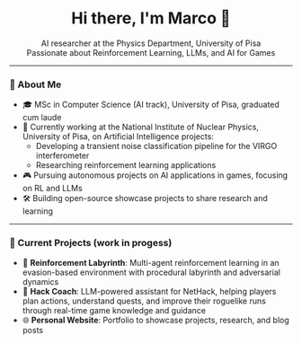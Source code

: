 <h1 align="center">Hi there, I'm Marco 👋</h1>

<p align="center">
AI researcher at the Physics Department, University of Pisa <br>
Passionate about Reinforcement Learning, LLMs, and AI for Games
</p>

---

### 🌟 About Me

- 🎓 MSc in Computer Science (AI track), University of Pisa, graduated cum laude  
- 🔬 Currently working at the National Institute of Nuclear Physics, University of Pisa, on Artificial Intelligence projects:
    - Developing a transient noise classification pipeline for the VIRGO interferometer 
    - Researching reinforcement learning applications
- 🎮 Pursuing autonomous projects on AI applications in games, focusing on RL and LLMs  
- 🛠️ Building open-source showcase projects to share research and learning

---

### 🚀 Current Projects (work in progess)

- 🧩 **Reinforcement Labyrinth**: Multi-agent reinforcement learning in an evasion-based environment with procedural labyrinth and adversarial dynamics 
- 🧠 **Hack Coach**: LLM-powered assistant for NetHack, helping players plan actions, understand quests, and improve their roguelike runs through real-time game knowledge and guidance
- 🌐 **Personal Website**: Portfolio to showcase projects, research, and blog posts
